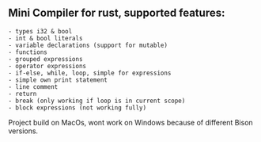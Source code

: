 ## Mini Compiler for rust, supported features:
    - types i32 & bool
    - int & bool literals
    - variable declarations (support for mutable)
    - functions
    - grouped expressions
    - operator expressions
    - if-else, while, loop, simple for expressions
    - simple own print statement
    - line comment
    - return
    - break (only working if loop is in current scope)
    - block expressions (not working fully)

Project build on MacOs, wont work on Windows because of different Bison versions.
